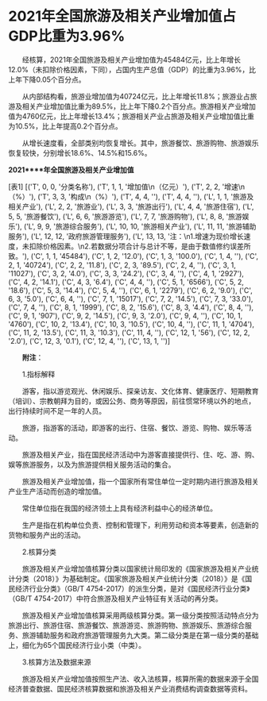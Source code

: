 # 2021年全国旅游及相关产业增加值占GDP比重为3.96%

　　经核算，2021年全国旅游及相关产业增加值为45484亿元，比上年增长12.0%（未扣除价格因素，下同），占国内生产总值（GDP）的比重为3.96%，比上年下降0.05个百分点。

　　从内部结构看，旅游业增加值为40724亿元，比上年增长11.8%；旅游业占旅游及相关产业增加值比重为89.5%，比上年下降0.2个百分点。旅游相关产业增加值为4760亿元，比上年增长13.4%；旅游相关产业占旅游及相关产业增加值比重为10.5%，比上年提高0.2个百分点。

　　从增长速度看，全部类别均恢复增长。其中，旅游餐饮、旅游购物、旅游娱乐恢复较快，分别增长18.6%、14.5%和15.6%。

**2021****年全国旅游及相关产业增加值**

[表1]
[('T', 0, 0, '分类名称'), ('T', 1, 1, '增加值\n（亿元）'), ('T', 2, 2, '增速\n（%）'), ('T', 3, 3, '构成\n（%）'), ('T', 4, 4, ''), ('T', 4, 4, ''), ('L', 1, 1, '旅游及相关产业'), ('L', 2, 2, '旅游业'), ('L', 3, 3, '旅游出行'), ('L', 4, 4, '旅游住宿'), ('L', 5, 5, '旅游餐饮'), ('L', 6, 6, '旅游游览'), ('L', 7, 7, '旅游购物'), ('L', 8, 8, '旅游娱乐'), ('L', 9, 9, '旅游综合服务'), ('L', 10, 10, '旅游相关产业'), ('L', 11, 11, '旅游辅助服务'), ('L', 12, 12, '政府旅游管理服务'), ('L', 13, 13, '注：\n1.增速为现价增长速度，未扣除价格因素。\n2.若数据分项合计与总计不等，是由于数值修约误差所致。'), ('C', 1, 1, '45484'), ('C', 1, 2, '12.0'), ('C', 1, 3, '100.0'), ('C', 1, 4, ''), ('C', 2, 1, '40724'), ('C', 2, 2, '11.8'), ('C', 2, 3, '89.5'), ('C', 2, 4, ''), ('C', 3, 1, '11027'), ('C', 3, 2, '4.0'), ('C', 3, 3, '24.2'), ('C', 3, 4, ''), ('C', 4, 1, '2927'), ('C', 4, 2, '14.1'), ('C', 4, 3, '6.4'), ('C', 4, 4, ''), ('C', 5, 1, '6566'), ('C', 5, 2, '18.6'), ('C', 5, 3, '14.4'), ('C', 5, 4, ''), ('C', 6, 1, '2279'), ('C', 6, 2, '9.0'), ('C', 6, 3, '5.0'), ('C', 6, 4, ''), ('C', 7, 1, '15017'), ('C', 7, 2, '14.5'), ('C', 7, 3, '33.0'), ('C', 7, 4, ''), ('C', 8, 1, '1999'), ('C', 8, 2, '15.6'), ('C', 8, 3, '4.4'), ('C', 8, 4, ''), ('C', 9, 1, '907'), ('C', 9, 2, '14.5'), ('C', 9, 3, '2.0'), ('C', 9, 4, ''), ('C', 10, 1, '4760'), ('C', 10, 2, '13.4'), ('C', 10, 3, '10.5'), ('C', 10, 4, ''), ('C', 11, 1, '4704'), ('C', 11, 2, '13.5'), ('C', 11, 3, '10.3'), ('C', 11, 4, ''), ('C', 12, 1, '56'), ('C', 12, 2, '2.0'), ('C', 12, 3, '0.1'), ('C', 12, 4, ''), ('C', 13, 1, '')]

　　**附注**：

　　1.指标解释

　　游客，指以游览观光、休闲娱乐、探亲访友、文化体育、健康医疗、短期教育（培训）、宗教朝拜为目的，或因公务、商务等原因，前往惯常环境以外的地点，出行持续时间不足一年的人员。

　　旅游，指游客的活动，即游客的出行、住宿、餐饮、游览、购物、娱乐等活动。

　　旅游及相关产业，指在国民经济活动中为游客直接提供行、住、吃、游、购、娱等旅游服务，以及为旅游提供相关服务活动的集合。

　　旅游及相关产业增加值，指一个国家所有常住单位一定时期内进行旅游及相关产业生产活动而创造的增加值。

　　常住单位指在我国的经济领土上具有经济利益中心的经济单位。

　　生产是指在机构单位负责、控制和管理下，利用劳动和资本等要素，创造新的货物和服务产出的活动。

　　2.核算分类

　　旅游及相关产业增加值核算分类以国家统计局印发的《国家旅游及相关产业统计分类（2018）》为基础制定。《国家旅游及相关产业统计分类（2018）》是《国民经济行业分类》（GB/T 4754-2017）的派生分类，是对《国民经济行业分类》（GB/T 4754-2017）中符合旅游及相关产业特征有关活动的再分类。

　　旅游及相关产业增加值核算采用两级核算分类。第一级分类按照活动特点分为旅游出行、旅游住宿、旅游餐饮、旅游游览、旅游购物、旅游娱乐、旅游综合服务、旅游辅助服务和政府旅游管理服务九大类。第二级分类是在第一级分类的基础上，细化为65个国民经济行业小类（中类）。

　　3.核算方法及数据来源

　　旅游及相关产业增加值按照生产法、收入法核算，核算所需的数据来源于全国经济普查数据、国民经济核算数据和旅游及相关产业消费结构调查数据等资料。